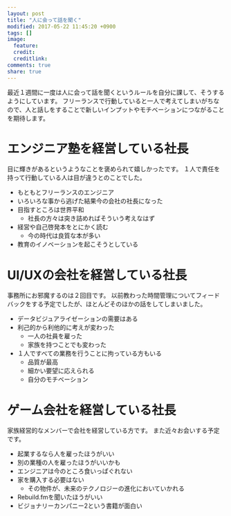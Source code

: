 ```yaml
---
layout: post
title: "人に会って話を聞く"
modified: 2017-05-22 11:45:20 +0900
tags: []
image:
  feature: 
  credit: 
  creditlink: 
comments: true
share: true
---
```



最近１週間に一度は人に会って話を聞くというルールを自分に課して、そうするようにしています。
フリーランスで行動していると一人で考えてしまいがちなので、人と話しをすることで新しいインプットやモチベーションにつながることを期待します。

# エンジニア塾を経営している社長

目に輝きがあるというようなことを褒められて嬉しかったです。
１人で責任を持って行動している人は目が違うとのことでした。

- もともとフリーランスのエンジニア
- いろいろな事から逃げた結果今の会社の社長になった
- 目指すところは世界平和
    - 社長の方々は突き詰めればそういう考えなはず
- 経営や自己啓発本をとにかく読む
    - 今の時代は良質な本が多い
- 教育のイノベーションを起こそうとしている

# UI/UXの会社を経営している社長

事務所にお邪魔するのは２回目です。
以前教わった時間管理についてフィードバックをする予定でしたが、ほとんどそのほかの話をしてしまいました。

- データビジュアライゼーションの需要はある
- 利己的から利他的に考えが変わった
    - 一人の社員を雇った
    - 家族を持つことでも変わった
- １人ですべての業務を行うことに拘っている方もいる
    - 品質が最高
    - 細かい要望に応えられる
    - 自分のモチベーション


# ゲーム会社を経営している社長

家族経営的なメンバーで会社を経営している方です。
また近々お会いする予定です。

- 起業するなら人を雇ったほうがいい
- 別の業種の人を雇ったほうがいいかも
- エンジニアは今のところ食いっぱぐれない
- 家を購入する必要はない
    - その物件が、未来のテクノロジーの進化においていかれる
- Rebuild.fmを聞いたほうがいい
- ビジョナリーカンパニー2という書籍が面白い
